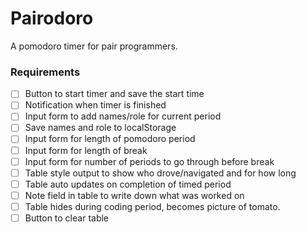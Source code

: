 # Pairodoro

A pomodoro timer for pair programmers.

### Requirements

- [ ] Button to start timer and save the start time
- [ ] Notification when timer is finished
- [ ] Input form to add names/role for current period
- [ ] Save names and role to localStorage
- [ ] Input form for length of pomodoro period
- [ ] Input form for length of break
- [ ] Input form for number of periods to go through before break
- [ ] Table style output to show who drove/navigated and for how long
- [ ] Table auto updates on completion of timed period
- [ ] Note field in table to write down what was worked on
- [ ] Table hides during coding period, becomes picture of tomato.
- [ ] Button to clear table
